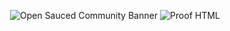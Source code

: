 <div align="center">

![Open Sauced Community Banner](https://github.com/Open-Sauced-Community/demo-repository/actions/workflows/auto-assign.yml/badge.svg)
![Proof HTML](https://github.com/Open-Sauced-Community/demo-repository/actions/workflows/proof-html.yml/badge.svg)

</div>
